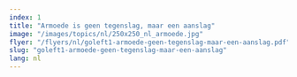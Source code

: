 ```yaml
---
index: 1
title: "Armoede is geen tegenslag, maar een aanslag"
image: "/images/topics/nl/250x250_nl_armoede.jpg"
flyer: "/flyers/nl/goleft1-armoede-geen-tegenslag-maar-een-aanslag.pdf"
slug: "goleft1-armoede-geen-tegenslag-maar-een-aanslag"
lang: nl
---
```

